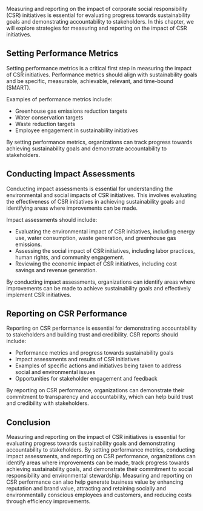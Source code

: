 
Measuring and reporting on the impact of corporate social responsibility (CSR) initiatives is essential for evaluating progress towards sustainability goals and demonstrating accountability to stakeholders. In this chapter, we will explore strategies for measuring and reporting on the impact of CSR initiatives.

Setting Performance Metrics
---------------------------

Setting performance metrics is a critical first step in measuring the impact of CSR initiatives. Performance metrics should align with sustainability goals and be specific, measurable, achievable, relevant, and time-bound (SMART).

Examples of performance metrics include:

* Greenhouse gas emissions reduction targets
* Water conservation targets
* Waste reduction targets
* Employee engagement in sustainability initiatives

By setting performance metrics, organizations can track progress towards achieving sustainability goals and demonstrate accountability to stakeholders.

Conducting Impact Assessments
-----------------------------

Conducting impact assessments is essential for understanding the environmental and social impacts of CSR initiatives. This involves evaluating the effectiveness of CSR initiatives in achieving sustainability goals and identifying areas where improvements can be made.

Impact assessments should include:

* Evaluating the environmental impact of CSR initiatives, including energy use, water consumption, waste generation, and greenhouse gas emissions.
* Assessing the social impact of CSR initiatives, including labor practices, human rights, and community engagement.
* Reviewing the economic impact of CSR initiatives, including cost savings and revenue generation.

By conducting impact assessments, organizations can identify areas where improvements can be made to achieve sustainability goals and effectively implement CSR initiatives.

Reporting on CSR Performance
----------------------------

Reporting on CSR performance is essential for demonstrating accountability to stakeholders and building trust and credibility. CSR reports should include:

* Performance metrics and progress towards sustainability goals
* Impact assessments and results of CSR initiatives
* Examples of specific actions and initiatives being taken to address social and environmental issues
* Opportunities for stakeholder engagement and feedback

By reporting on CSR performance, organizations can demonstrate their commitment to transparency and accountability, which can help build trust and credibility with stakeholders.

Conclusion
----------

Measuring and reporting on the impact of CSR initiatives is essential for evaluating progress towards sustainability goals and demonstrating accountability to stakeholders. By setting performance metrics, conducting impact assessments, and reporting on CSR performance, organizations can identify areas where improvements can be made, track progress towards achieving sustainability goals, and demonstrate their commitment to social responsibility and environmental stewardship. Measuring and reporting on CSR performance can also help generate business value by enhancing reputation and brand value, attracting and retaining socially and environmentally conscious employees and customers, and reducing costs through efficiency improvements.
